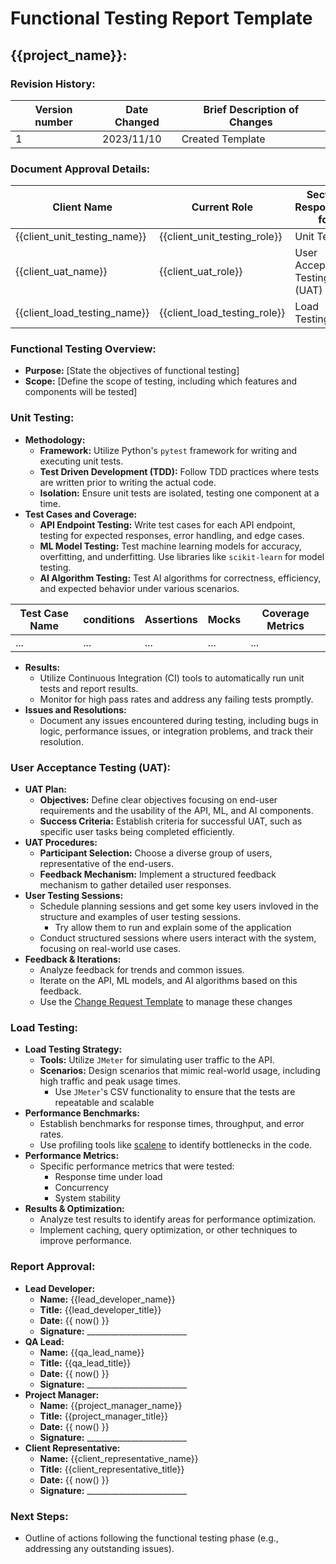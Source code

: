 # Functional Testing Report Template

## {{project_name}}:

### Revision History:
| Version number | Date Changed   | Brief Description of Changes |
|----------------|----------------|------------------------------|
| 1              | 2023/11/10     | Created Template             |

### Document Approval Details:
| Client Name                                                    | Current Role                                                   | Section Responsible for                      |
|----------------------------------------------------------------|----------------------------------------------------------------|----------------------------------------------|
| {{client_unit_testing_name}}                                   | {{client_unit_testing_role}}                                   | Unit Testing                                       |
| {{client_uat_name}}                                            | {{client_uat_role}}                                            | User Acceptance Testing (UAT)                                         |
| {{client_load_testing_name}}                                   | {{client_load_testing_role}}                                   | Load Testing                                       |

### Functional Testing Overview:
- **Purpose:** [State the objectives of functional testing]
- **Scope:** [Define the scope of testing, including which features and components will be tested]

### Unit Testing:
- **Methodology:**
    - **Framework:** Utilize Python's `pytest` framework for writing and executing unit tests.
    - **Test Driven Development (TDD):** Follow TDD practices where tests are written prior to writing the actual code.
    - **Isolation:** Ensure unit tests are isolated, testing one component at a time.
- **Test Cases and Coverage:**
    - **API Endpoint Testing:** Write test cases for each API endpoint, testing for expected responses, error handling, and edge cases.
    - **ML Model Testing:** Test machine learning models for accuracy, overfitting, and underfitting. Use libraries like `scikit-learn` for model testing.
    - **AI Algorithm Testing:** Test AI algorithms for correctness, efficiency, and expected behavior under various scenarios.

| Test Case Name | conditions       | Assertions       | Mocks            | Coverage Metrics |
|----------------|------------------|------------------|------------------|------------------|
| ...            | ...              | ...              | ...              | ...              |
- **Results:**
    - Utilize Continuous Integration (CI) tools to automatically run unit tests and report results.
    - Monitor for high pass rates and address any failing tests promptly.
- **Issues and Resolutions:**
    - Document any issues encountered during testing, including bugs in logic, performance issues, or integration problems, and track their resolution.

### User Acceptance Testing (UAT):
- **UAT Plan:**
    - **Objectives:** Define clear objectives focusing on end-user requirements and the usability of the API, ML, and AI components.
    - **Success Criteria:** Establish criteria for successful UAT, such as specific user tasks being completed efficiently.
- **UAT Procedures:**
    - **Participant Selection:** Choose a diverse group of users, representative of the end-users.
    - **Feedback Mechanism:** Implement a structured feedback mechanism to gather detailed user responses.
- **User Testing Sessions:**
    - Schedule planning sessions and get some key users invloved in the structure and examples of user testing sessions.
        - Try allow them to run and explain some of the application
    - Conduct structured sessions where users interact with the system, focusing on real-world use cases.
- **Feedback & Iterations:**
    - Analyze feedback for trends and common issues.
    - Iterate on the API, ML models, and AI algorithms based on this feedback.
    - Use the [Change Request Template](https://github.com/RyanJulyan/rocket/blob/main/04_implementation_and_development_phase/03_change_request_template.md) to manage these changes

### Load Testing:
- **Load Testing Strategy:**
    - **Tools:** Utilize `JMeter` for simulating user traffic to the API.
    - **Scenarios:** Design scenarios that mimic real-world usage, including high traffic and peak usage times.
        - Use `JMeter`'s CSV functionality to ensure that the tests are repeatable and scalable
- **Performance Benchmarks:**
   - Establish benchmarks for response times, throughput, and error rates.
   - Use profiling tools like [scalene](https://github.com/plasma-umass/scalene) to identify bottlenecks in the code.
- **Performance Metrics:**
    - Specific performance metrics that were tested:
        - Response time under load
        - Concurrency
        - System stability
- **Results & Optimization:**
    - Analyze test results to identify areas for performance optimization.
    - Implement caching, query optimization, or other techniques to improve performance.

### Report Approval:
- **Lead Developer:**
    - **Name:** {{lead_developer_name}}
    - **Title:** {{lead_developer_title}}
    - **Date:** {{ now() }}
    - **Signature:** _________________________
- **QA Lead:**
    - **Name:** {{qa_lead_name}}
    - **Title:** {{qa_lead_title}}
    - **Date:** {{ now() }}
    - **Signature:** _________________________
- **Project Manager:**
    - **Name:** {{project_manager_name}}
    - **Title:** {{project_manager_title}}
    - **Date:** {{ now() }}
    - **Signature:** _________________________
- **Client Representative:**
    - **Name:** {{client_representative_name}}
    - **Title:** {{client_representative_title}}
    - **Date:** {{ now() }}
    - **Signature:** _________________________

### Next Steps:
- Outline of actions following the functional testing phase (e.g., addressing any outstanding issues).
